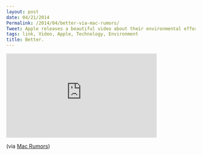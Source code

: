 ```yaml
---
layout: post
date: 04/21/2014
Permalink: /2014/04/better-via-mac-rumors/
Tweet: Apple releases a beautiful video about their environmental efforts.
tags: link, Video, Apple, Technology, Environment
title: Better.
---
```


<iframe id="video" width="400" height="224" src="https://www.youtube.com/embed/EdeVaT-zZt4?feature=oembed" frameborder="0" allowfullscreen></iframe>

<p>(via <a href="http://www.macrumors.com/2014/04/21/apple-better-environmenal-nevada-data-center/">Mac Rumors</a>)</p>